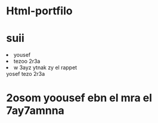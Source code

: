 # Html-portfilo 
</html>
<h1>suii</h1>
<oi>
  <li>
    yousef
  </li>
  <li> tezoo 2r3a</li>
  <li>
    w 3ayz ytnak zy el rappet
  </li>
</oi>
<https>yosef tezo 2r3a</https>
<h1>2osom yoousef ebn el mra el 7ay7amnna</h1>
<html>
